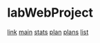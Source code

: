 # labWebProject
<a href="html/layout.html">link</a>
<a href="html/main.main">main</a>
<a href="html/stats.main">stats</a>
<a href="html/main.main">plan</a>
<a href="html/main.main">plans</a>
<a href="html/main.main">list</a>
